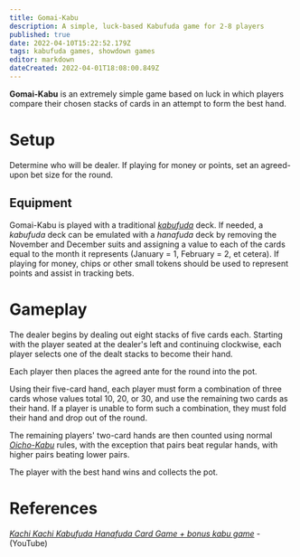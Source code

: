 ```yaml
---
title: Gomai-Kabu
description: A simple, luck-based Kabufuda game for 2-8 players
published: true
date: 2022-04-10T15:22:52.179Z
tags: kabufuda games, showdown games
editor: markdown
dateCreated: 2022-04-01T18:08:00.849Z
---
```


**Gomai-Kabu** is an extremely simple game based on luck in which players compare their chosen stacks of cards in an attempt to form the best hand.

# Setup
Determine who will be dealer. If playing for money or points, set an agreed-upon bet size for the round.

## Equipment
Gomai-Kabu is played with a traditional [*kabufuda*](/en/kabufuda) deck. If needed, a *kabufuda* deck can be emulated with a *hanafuda* deck by removing the November and December suits and assigning a value to each of the cards equal to the month it represents (January = 1, February = 2, et cetera). If playing for money, chips or other small tokens should be used to represent points and assist in tracking bets.

# Gameplay
The dealer begins by dealing out eight stacks of five cards each. Starting with the player seated at the dealer's left and continuing clockwise, each player selects one of the dealt stacks to become their hand.

Each player then places the agreed ante for the round into the pot. 

Using their five-card hand, each player must form a combination of three cards whose values total 10, 20, or 30, and use the remaining two cards as their hand. If a player is unable to form such a combination, they must fold their hand and drop out of the round.

The remaining players' two-card hands are then counted using normal [*Oicho-Kabu*](/en/kabufuda/games/oicho-kabu) rules, with the exception that pairs beat regular hands, with higher pairs beating lower pairs.

The player with the best hand wins and collects the pot.

# References
[*Kachi Kachi Kabufuda Hanafuda Card Game + bonus kabu game*](https://www.youtube.com/watch?v=eAsWqKSQdqo) - (YouTube)
